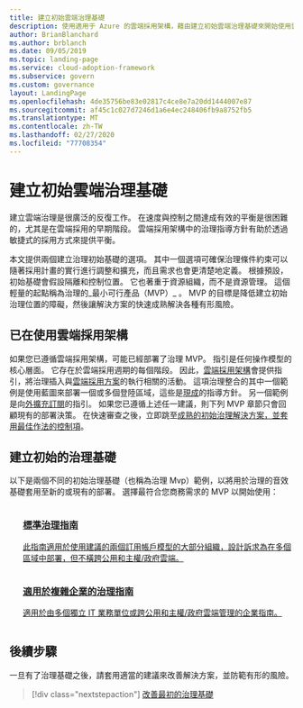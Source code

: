 ```yaml
---
title: 建立初始雲端治理基礎
description: 使用適用于 Azure 的雲端採用架構，藉由建立初始雲端治理基礎來開始使用雲端治理。
author: BrianBlanchard
ms.author: brblanch
ms.date: 09/05/2019
ms.topic: landing-page
ms.service: cloud-adoption-framework
ms.subservice: govern
ms.custom: governance
layout: LandingPage
ms.openlocfilehash: 4de35756be83e02817c4ce8e7a20dd1444007e87
ms.sourcegitcommit: af45c1c027d7246d1a6e4ec248406fb9a8752fb5
ms.translationtype: MT
ms.contentlocale: zh-TW
ms.lasthandoff: 02/27/2020
ms.locfileid: "77708354"
---
```

# <a name="establish-an-initial-cloud-governance-foundation"></a>建立初始雲端治理基礎

建立雲端治理是很廣泛的反復工作。 在速度與控制之間達成有效的平衡是很困難的，尤其是在雲端採用的早期階段。 雲端採用架構中的治理指導方針有助於透過敏捷式的採用方式來提供平衡。

本文提供兩個建立治理初始基礎的選項。 其中一個選項可確保治理條件約束可以隨著採用計畫的實行進行調整和擴充，而且需求也會更清楚地定義。 根據預設，初始基礎會假設隔離和控制位置。 它也著重于資源組織，而不是資源管理。 這個輕量的起點稱為治理的_最小可行產品（MVP）_ 。 MVP 的目標是降低建立初始治理位置的障礙，然後讓解決方案的快速成熟解決各種有形風險。

## <a name="already-using-the-cloud-adoption-framework"></a>已在使用雲端採用架構

如果您已遵循雲端採用架構，可能已經部署了治理 MVP。 指引是任何操作模型的核心層面。 它存在於雲端採用週期的每個階段。 因此，[雲端採用架構](../index.md)會提供指引，將治理插入與[雲端採用方案](../plan/index.md)的執行相關的活動。 這項治理整合的其中一個範例是使用藍圖來部署一個或多個登陸區域，這些是[現成](../ready/index.md)的指導方針。 另一個範例是向[外擴充訂閱](../ready/azure-best-practices/scaling-subscriptions.md)的指引。 如果您已遵循上述任一建議，則下列 MVP 章節只會回顧現有的部署決策。 在快速審查之後，立即跳至[成熟的初始治理解決方案，並套用最佳作法的控制項](./foundation-improvements.md)。

## <a name="establish-an-initial-governance-foundation"></a>建立初始的治理基礎

以下是兩個不同的初始治理基礎（也稱為治理 Mvp）範例，以將用於治理的音效基礎套用至新的或現有的部署。 選擇最符合您商務需求的 MVP 以開始使用：

<!-- markdownlint-disable MD033 -->

<ul class="panelContent cardsZ">
<li style="display: flex; flex-direction: column;">
    <a href="./guides/standard/index.md" style="display: flex; flex-direction: column; flex: 1 0 auto;">
        <div class="cardSize" style="flex: 1 0 auto; display: flex;">
            <div class="cardPadding" style="display: flex;">
                <div class="card">
                    <div class="cardText">
                        <h3>標準治理指南</h3>
                        <p>此指南適用於使用建議的兩個訂用帳戶模型的大部分組織，設計訴求為在多個區域中部署，但不橫跨公用和主權/政府雲端。</p>
                    </div>
                </div>
            </div>
        </div>
    </a>
</li>
<li style="display: flex; flex-direction: column;">
    <a href="./guides/complex/index.md" style="display: flex; flex-direction: column; flex: 1 0 auto;">
        <div class="cardSize" style="flex: 1 0 auto; display: flex;">
            <div class="cardPadding" style="display: flex;">
                <div class="card">
                    <div class="cardText">
                        <h3>適用於複雜企業的治理指南</h3>
                        <p>適用於由多個獨立 IT 業務單位或跨公用和主權/政府雲端管理的企業指南。</p>
                    </div>
                </div>
            </div>
        </div>
    </a>
</li>
</ul>
<!-- markdownlint-enable MD033 -->

## <a name="next-steps"></a>後續步驟

一旦有了治理基礎之後，請套用適當的建議來改善解決方案，並防範有形的風險。

> [!div class="nextstepaction"]
> [改善最初的治理基礎](./foundation-improvements.md)
